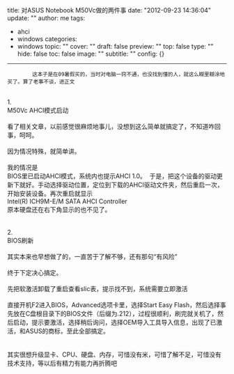 title: 对ASUS Notebook M50Vc做的两件事
date: "2012-09-23 14:36:04"
update: ""
author: me
tags:
- ahci
- windows
categories:
- windows
topic: ""
cover: ""
draft: false
preview: ""
top: false
type: ""
hide: false
toc: false
image: ""
subtitle: ""
config: {}


---




			这本子是在09暑假买的，当时对电脑一窍不通，也没找到懂的人，就这么糊里糊涂地买了。算了老事不谈，进正文
<div><br /></div>
<div>1.</div>
<div>M50Vc AHCI模式启动</div>
<div><br /></div>
<div>看了相关文章，以前感觉很麻烦地事儿，没想到这么简单就搞定了，不知道咋回事，呵呵。</div>
<div><br /></div>
<div>因为情况特殊，就简单讲。</div>
<div><br /></div>
<div>我的情况是</div>
<div>BIOS里已启动AHCI模式，系统内也提示AHCI 1.0。
&nbsp;<wbr>于是，把这个设备的驱动更新下就好。手动选择驱动位置，定位到下载的AHCI驱动文件夹，然后重启一次，开始安装设备。再次重启就显示</wbr></div>
<div>Intel(R) ICH9M-E/M SATA AHCI Controller
&nbsp;<wbr>&nbsp;</wbr><wbr></wbr></div>
<div>原本硬盘还在右下角显示的也不见了。</div>
<div><br /></div>
<div><br /></div>
<div>2.</div>
<div>BIOS刷新</div>
<div><br /></div>
<div>其实本来也早想做了的，一直苦于了解不够，还有那句“有风险”</div>
<div><br /></div>
<div>终于下定决心搞定。</div>
<div><br /></div>
<div>先把软激活卸载了重启查看slic表，提示找不到，系统需要立即激活</div>
<div><br /></div>
<div>直接开机F2进入BIOS，Advanced选项卡里，选择Start Easy
Flash，然后选择事先放在C盘根目录下的BIOS文件（后缀为.212），过程很顺利，刷完就关机了，然后启动，提示要激活，选择稍后询问，选择OEM导入工具导入信息，出现了已激活，和ASUS的商标，至此全部搞定。</div>
<div><br /></div>
<div><br /></div>
<div>其实很想升级显卡、CPU、硬盘、内存，可惜没有米，可惜了解不足，可惜没有技术支持，等以后有精力有能力再折腾吧</div>
